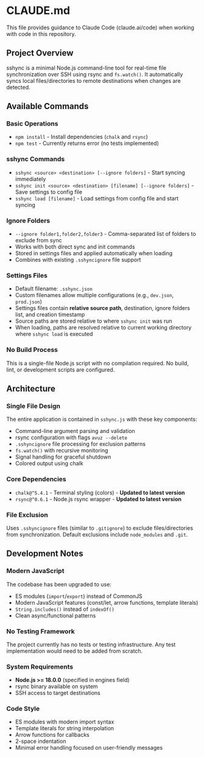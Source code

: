 # CLAUDE.md

This file provides guidance to Claude Code (claude.ai/code) when working with code in this repository.

## Project Overview

sshync is a minimal Node.js command-line tool for real-time file synchronization over SSH using rsync and `fs.watch()`. It automatically syncs local files/directories to remote destinations when changes are detected.

## Available Commands

### Basic Operations
- `npm install` - Install dependencies (`chalk` and `rsync`)
- `npm test` - Currently returns error (no tests implemented)

### sshync Commands
- `sshync <source> <destination> [--ignore folders]` - Start syncing immediately
- `sshync init <source> <destination> [filename] [--ignore folders]` - Save settings to config file
- `sshync load [filename]` - Load settings from config file and start syncing

### Ignore Folders
- `--ignore folder1,folder2,folder3` - Comma-separated list of folders to exclude from sync
- Works with both direct sync and init commands
- Stored in settings files and applied automatically when loading
- Combines with existing `.sshyncignore` file support

### Settings Files
- Default filename: `.sshync.json`
- Custom filenames allow multiple configurations (e.g., `dev.json`, `prod.json`)
- Settings files contain **relative source path**, destination, ignore folders list, and creation timestamp
- Source paths are stored relative to where `sshync init` was run
- When loading, paths are resolved relative to current working directory where `sshync load` is executed

### No Build Process
This is a single-file Node.js script with no compilation required. No build, lint, or development scripts are configured.

## Architecture

### Single File Design
The entire application is contained in `sshync.js` with these key components:
- Command-line argument parsing and validation
- rsync configuration with flags `avuz --delete`
- `.sshyncignore` file processing for exclusion patterns
- `fs.watch()` with recursive monitoring
- Signal handling for graceful shutdown
- Colored output using chalk

### Core Dependencies
- `chalk@^5.4.1` - Terminal styling (colors) - **Updated to latest version**
- `rsync@^0.6.1` - Node.js rsync wrapper - **Updated to latest version**

### File Exclusion
Uses `.sshyncignore` files (similar to `.gitignore`) to exclude files/directories from synchronization. Default exclusions include `node_modules` and `.git`.

## Development Notes

### Modern JavaScript
The codebase has been upgraded to use:
- ES modules (`import`/`export`) instead of CommonJS
- Modern JavaScript features (const/let, arrow functions, template literals)
- `String.includes()` instead of `indexOf()`
- Clean async/functional patterns

### No Testing Framework
The project currently has no tests or testing infrastructure. Any test implementation would need to be added from scratch.

### System Requirements
- **Node.js >= 18.0.0** (specified in engines field)
- rsync binary available on system
- SSH access to target destinations

### Code Style
- ES modules with modern import syntax
- Template literals for string interpolation
- Arrow functions for callbacks
- 2-space indentation
- Minimal error handling focused on user-friendly messages
